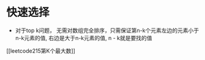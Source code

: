 # 快速选择

- 对于top k问题， 无需对数组完全排序，只需保证第n-k个元素左边的元素小于n-k元素的值, 右边是大于n-k元素的值, n - k就是要找的值

[[leetcode215第K个最大数]]
